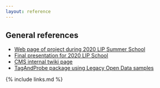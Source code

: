 ```yaml
---
layout: reference
---
```


## General references

* [Web page of project during 2020 LIP Summer School](https://cern.ch/cms-lip/internship/tnp)
* [Final presentation for 2020 LIP School](https://indico.lip.pt/event/717/contributions/2535/attachments/2148/2939/MuonEfficiency_TagAndProbe.pdf)
* [CMS internal twiki page](https://twiki.cern.ch/twiki/bin/view/CMS/UERJLIPInternshipProgram2020)
* [TagAndProbe package using Legacy Open Data samples](https://github.com/sandrofonseca/TagAndProbe)

{% include links.md %}
